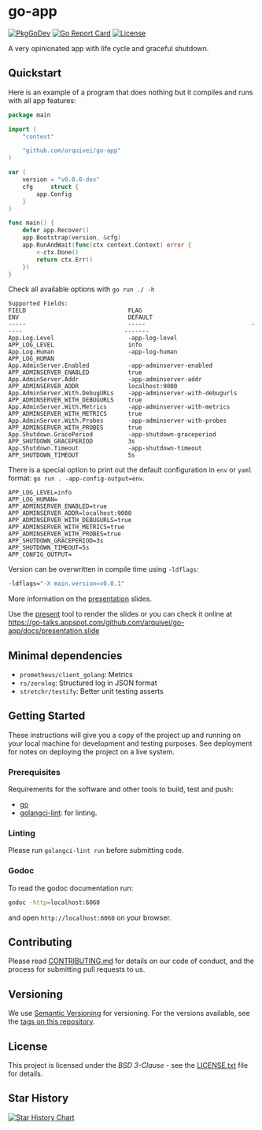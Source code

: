# go-app

[![PkgGoDev](https://pkg.go.dev/badge/github.com/arquivei/go-app)](https://pkg.go.dev/github.com/arquivei/go-app)
[![Go Report Card](https://goreportcard.com/badge/github.com/arquivei/go-app)](https://goreportcard.com/report/github.com/arquivei/go-app)
[![License](https://img.shields.io/badge/License-BSD%203--Clause-blue.svg)](https://opensource.org/licenses/BSD-3-Clause)

A very opinionated app with life cycle and graceful shutdown.

## Quickstart

Here is an example of a program that does nothing but it compiles and runs with all app features:

```go
package main

import (
	"context"

	"github.com/arquivei/go-app"
)

var (
	version = "v0.0.0-dev"
	cfg     struct {
		app.Config
	}
)

func main() {
	defer app.Recover()
	app.Bootstrap(version, &cfg)
	app.RunAndWait(func(ctx context.Context) error {
		<-ctx.Done()
		return ctx.Err()
	})
}
```

Check all available options with `go run ./ -h`

```text
Supported Fields:
FIELD                             FLAG                               ENV                               DEFAULT
-----                             -----                              -----                             -------
App.Log.Level                     -app-log-level                     APP_LOG_LEVEL                     info
App.Log.Human                     -app-log-human                     APP_LOG_HUMAN
App.AdminServer.Enabled           -app-adminserver-enabled           APP_ADMINSERVER_ENABLED           true
App.AdminServer.Addr              -app-adminserver-addr              APP_ADMINSERVER_ADDR              localhost:9000
App.AdminServer.With.DebugURLs    -app-adminserver-with-debugurls    APP_ADMINSERVER_WITH_DEBUGURLS    true
App.AdminServer.With.Metrics      -app-adminserver-with-metrics      APP_ADMINSERVER_WITH_METRICS      true
App.AdminServer.With.Probes       -app-adminserver-with-probes       APP_ADMINSERVER_WITH_PROBES       true
App.Shutdown.GracePeriod          -app-shutdown-graceperiod          APP_SHUTDOWN_GRACEPERIOD          3s
App.Shutdown.Timeout              -app-shutdown-timeout              APP_SHUTDOWN_TIMEOUT              5s
```

There is a special option to print out the default configuration in `env` or `yaml` format: `go run . -app-config-output=env`.

``` text
APP_LOG_LEVEL=info
APP_LOG_HUMAN=
APP_ADMINSERVER_ENABLED=true
APP_ADMINSERVER_ADDR=localhost:9000
APP_ADMINSERVER_WITH_DEBUGURLS=true
APP_ADMINSERVER_WITH_METRICS=true
APP_ADMINSERVER_WITH_PROBES=true
APP_SHUTDOWN_GRACEPERIOD=3s
APP_SHUTDOWN_TIMEOUT=5s
APP_CONFIG_OUTPUT=
```

Version can be overwritten in compile time using `-ldflags`:

```sh
-ldflags="-X main.version=v0.0.1"
```

More information on the [presentation](docs/presentation.slide) slides.

Use the [present](https://pkg.go.dev/golang.org/x/tools/present) tool to render the slides or you can check it online at https://go-talks.appspot.com/github.com/arquivei/go-app/docs/presentation.slide

## Minimal dependencies

- `prometheus/client_golang`: Metrics
- `rs/zerolog`: Structured log in JSON format
- `stretchr/testify`: Better unit testing asserts

## Getting Started

These instructions will give you a copy of the project up and running on
your local machine for development and testing purposes. See deployment
for notes on deploying the project on a live system.

### Prerequisites

Requirements for the software and other tools to build, test and push:

- [go](https://go.dev/)
- [golangci-lint](https://golangci-lint.run/): for linting.

### Linting

Please run `golangci-lint run` before submitting code.

### Godoc

To read the godoc documentation run:

```sh
godoc -http=localhost:6060
```

and open `http://localhost:6060` on your browser.

## Contributing

Please read [CONTRIBUTING.md](CONTRIBUTING.md) for details on our code
of conduct, and the process for submitting pull requests to us.

## Versioning

We use [Semantic Versioning](http://semver.org/) for versioning. For the versions
available, see the [tags on this
repository](https://github.com/arquivei/go-app/tags).

## License

This project is licensed under the _BSD 3-Clause_ - see the [LICENSE.txt](LICENSE.txt) file for
details.

## Star History

[![Star History Chart](https://api.star-history.com/svg?repos=arquivei/go-app&type=Date)](https://www.star-history.com/#arquivei/go-app&Date)
